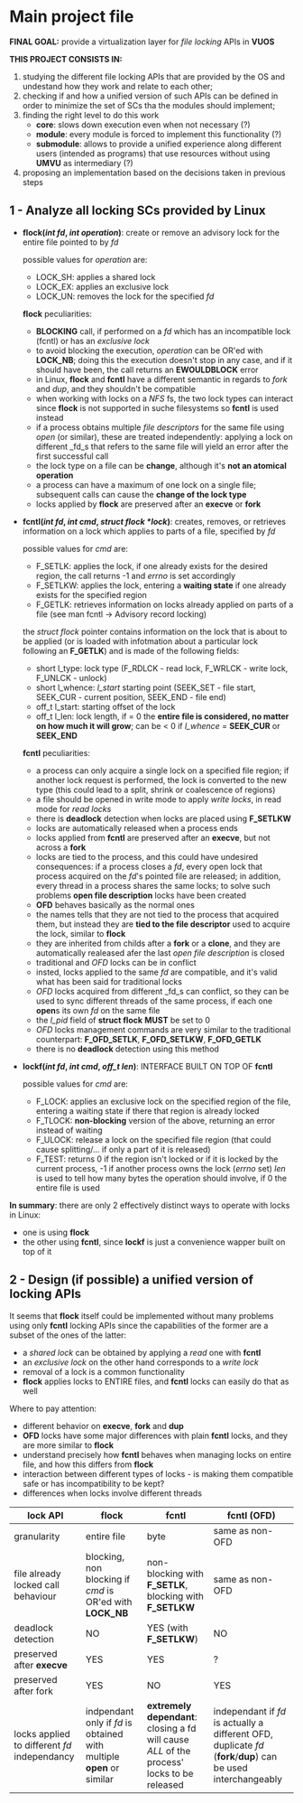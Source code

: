 # Main project file

**FINAL GOAL:** provide a virtualization layer for _file locking_ APIs in **VUOS**

**THIS PROJECT CONSISTS IN:**
1. studying the different file locking APIs that are provided by the OS and undestand how they work and relate to each other;
2. checking if and how a unified version of such APIs can be defined in order to minimize the set of SCs tha the modules should implement;
3. finding the right level to do this work
	- **core**: slows down execution even when not necessary (?)
	- **module**: every module is forced to implement this functionality (?)
	- **submodule**: allows to provide a unified experience along different users (intended as programs) that use resources without using **UMVU** as intermediary (?)
4. proposing an implementation based on the decisions taken in previous steps

## 1 - Analyze all locking SCs provided by Linux

- **flock(_int fd_, _int operation_)**: create or remove an advisory lock for the entire file pointed to by _fd_

	possible values for _operation_ are:
	
	- LOCK_SH: applies a shared lock
	- LOCK_EX: applies an exclusive lock
	- LOCK_UN: removes the lock for the specified _fd_
	
	**flock** peculiarities:

	- **BLOCKING** call, if performed on a _fd_ which has an incompatible lock (fcntl) or has an _exclusive lock_
	- to avoid blocking the execution, _operation_ can be OR'ed with **LOCK_NB**; doing this the execution doesn't stop in any case, and if it should have been, the call returns an **EWOULDBLOCK** error
	- in Linux, **flock** and **fcntl** have a different semantic in regards to *fork* and *dup*, and they shouldn't be compatible
	- when working with locks on a *NFS* fs, the two lock types can interact since **flock** is not supported in suche filesystems so **fcntl** is used instead
	- if a process obtains multiple _file descriptors_ for the same file using *open* (or similar), these are treated independently: applying a lock on different _fd_s that refers to the same file will yield an error after the first successful call
	- the lock type on a file can be **change**, although it's **not an atomical operation**
	- a process can have a maximum of one lock on a single file; subsequent calls can cause the **change of the lock type**
	- locks applied by **flock** are preserved after an **execve** or **fork**

- **fcntl(_int fd_, _int cmd_, _struct flock *lock_)**: creates, removes, or retrieves information on a lock which applies to parts of a file, specified by _fd_
	
	possible values for _cmd_ are:

	- F_SETLK: applies the lock, if one already exists for the desired region, the call returns -1 and _errno_ is set accordingly
	- F_SETLKW: applies the lock, entering a **waiting state** if one already exists for the specified region
	- F_GETLK: retrieves information on locks already applied on parts of a file (see man fcntl -> Advisory record locking)
	
	the _struct flock_ pointer contains information on the lock that is about to be applied (or is loaded with infotmation about a particular lock following an **F_GETLK**)
	and is made of the following fields:

	- short l_type: lock type (F_RDLCK - read lock, F_WRLCK - write lock, F_UNLCK - unlock)
	- short l_whence: *l_start* starting point (SEEK_SET - file start, SEEK_CUR - current position, SEEK_END - file end)
	- off_t l_start: starting offset of the lock
	- off_t l_len: lock length, if = 0 the **entire file is considered, no matter on how much it will grow**; can be < 0 if *l_whence* = **SEEK_CUR** or **SEEK_END**
	
	**fcntl** peculiarities:

	- a process can only acquire a single lock on a specified file region; if another lock request is performed, the lock is converted to the new type (this could lead to a split, shrink or coalescence of regions)
	- a file should be opened in write mode to apply *write locks*, in read mode for *read locks*
	- there is **deadlock** detection when locks are placed using **F_SETLKW**
	- locks are automatically released when a process ends
	- locks applied from **fcntl** are preserved after an **execve**, but not across a **fork**
	- locks are tied to the process, and this could have undesired consequences: if a process closes a _fd_, every open lock that process acquired on the _fd_'s pointed file are released; in addition, every thread in a process shares the same locks; to solve such problems **open file description** locks have been created
	- **OFD** behaves basically as the normal ones
	- the names tells that they are not tied to the process that acquired them, but instead they are **tied to the file descriptor** used to acquire the lock, similar to **flock**
	- they are inherited from childs after a **fork** or a **clone**, and they are automatically realeased afer the last *open file description* is closed
	- traditional and *OFD* locks can be in conflict
	- insted, locks applied to the same _fd_ are compatible, and it's valid what has been said for traditional locks
	- *OFD* locks acquired from different _fd_s can conflict, so they can be used to sync different threads of the same process, if each one **open**s its own _fd_ on the same file
	- the *l_pid* field of **struct flock** **MUST** be set to 0
	- *OFD* locks management commands are very similar to the traditional counterpart: **F_OFD_SETLK**, **F_OFD_SETLKW**, **F_OFD_GETLK**
	- there is no **deadlock** detection using this method

- **lockf(_int fd_, _int cmd_, _off_t len_)**: INTERFACE BUILT ON TOP OF **fcntl**
	
	possible values for _cmd_ are:

	- F_LOCK: applies an exclusive lock on the specified region of the file, entering a waiting state if there that region is already locked
	- F_TLOCK: **non-blocking** version of the above, returning an error instead of waiting
	- F_ULOCK: release a lock on the specified file region (that could cause splitting/... if only a part of it is released)
	- F_TEST: returns 0 if the region isn't locked or if it is locked by the current process, -1 if another process owns the lock (_errno_ set)
	_len_ is used to tell how many bytes the operation should involve, if 0 the entire file is used


**In summary**: there are only 2 effectively distinct ways to operate with locks in Linux:

- one is using **flock**
- the other using **fcntl**, since **lockf** is just a convenience wapper built on top of it

## 2 - Design (if possible) a unified version of locking APIs

It seems that **flock** itself could be implemented without many problems using only **fcntl** locking APIs since the capabilities of the former are
a subset of the ones of the latter:

- a *shared lock* can be obtained by applying a *read* one with **fcntl**
- an *exclusive lock* on the other hand corresponds to a *write lock*
- removal of a lock is a common functionality
- **flock** applies locks to ENTIRE files, and **fcntl** locks can easily do that as well

Where to pay attention:

- different behavior on **execve**, **fork** and **dup**
- **OFD** locks have some major differences with plain **fcntl** locks, and they are more similar to **flock**
- understand precisely how **fcntl** behaves when managing locks on entire file, and how this differs from **flock**
- interaction between different types of locks - is making them compatible safe or has incompatibility to be kept?
- differences when locks involve different threads

lock API | flock | fcntl | fcntl (OFD)
--- | --- | --- | ---
granularity | entire file | byte | same as non-OFD
file already locked call behaviour | blocking, non blocking if _cmd_ is OR'ed with **LOCK_NB** | non-blocking with **F_SETLK**, blocking with **F_SETLKW** | same as non-OFD
deadlock detection | NO | YES (with **F_SETLKW**) | NO
preserved after **execve** | YES | YES | ?
preserved after fork | YES | NO | YES
locks applied to different _fd_ independancy | indpendant only if _fd_ is obtained with multiple **open** or similar | **extremely dependant**: closing a fd will cause _ALL_ of the process' locks to be released | independant if _fd_ is actually a different OFD, duplicate _fd_ (**fork**/**dup**) can be used interchangeably
